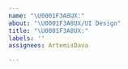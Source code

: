 ```yaml
---
name: "\U0001F3A8UX:"
about: "\U0001F3A8UX/UI Design"
title: "\U0001F3A8UX:"
labels: ''
assignees: ArtemisDava

---
```



